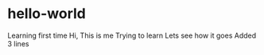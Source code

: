 # hello-world
Learning first time
Hi, This is me
Trying to learn 
Lets see how it goes
Added 3 lines
